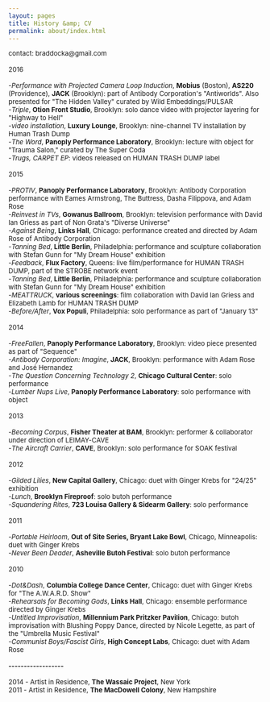 ```yaml
---
layout: pages
title: History &amp; CV
permalink: about/index.html
---
```

<font size="2">
contact: braddocka@gmail.com
<br><br>
2016
<br><br>
-<i>Performance with Projected Camera Loop Induction</i>, <b>Mobius</b> (Boston), <b>AS220</b> (Providence), <b>JACK</b> (Brooklyn): part of Antibody Corporation's "Antiworlds". Also presented for "The Hidden Valley" curated by Wild Embeddings/PULSAR
<br>-<i>Triple</i>, <b>Otion Front Studio</b>, Brooklyn: solo dance video with projector layering for "Highway to Hell"
<br>-<i>video installation</i>, <b>Luxury Lounge</b>, Brooklyn: nine-channel TV installation by Human Trash Dump
<br>-<i>The Word</i>, <b>Panoply Performance Laboratory</b>, Brooklyn: lecture with object for "Trauma Salon," curated by The Super Coda
<br>-<i>Trugs, CARPET EP</i>: videos released on HUMAN TRASH DUMP label
<br><br>
2015
<br><br>
-<i>PROTIV</i>, <b>Panoply Performance Laboratory</b>, Brooklyn: Antibody Corporation performance with Eames Armstrong, The Buttress, Dasha Filippova, and Adam Rose
<br>-<i>Reinvest in TVs</i>, <b>Gowanus Ballroom</b>, Brooklyn: television performance with David Ian Griess as part of Non Grata's "Diverse Universe"
<br>-<i>Against Being</i>, <b>Links Hall</b>, Chicago: performance created and directed by Adam Rose of Antibody Corporation
<br>-<i>Tanning Bed</i>, <b>Little Berlin</b>, Philadelphia: performance and sculpture collaboration with Stefan Gunn for "My Dream House" exhibition
<br>-<i>Feedback</i>, <b>Flux Factory</b>, Queens: live film/performance for HUMAN TRASH DUMP, part of the STROBE network event
<br>-<i>Tanning Bed</i>, <b>Little Berlin</b>, Philadelphia: performance and sculpture collaboration with Stefan Gunn for "My Dream House" exhibition
<br>-<i>MEATTRUCK</i>, <b>various screenings</b>: film collaboration with David Ian Griess and Elizabeth Lamb for HUMAN TRASH DUMP
<br>-<i>Before/After</i>, <b>Vox Populi</b>, Philadelphia: solo performance as part of "January 13"
<br><br>
2014
<br><br>
-<i>FreeFallen</i>, <b>Panoply Performance Laboratory</b>, Brooklyn: video piece presented as part of "Sequence"
<br>-<i>Antibody Corporation: Imagine</i>, <b>JACK</b>, Brooklyn: performance with Adam Rose and José Hernandez
<br>-<i>The Question Concerning Technology 2</i>, <b>Chicago Cultural Center</b>: solo performance
<br>-<i>Lumber Nups Live</i>, <b>Panoply Performance Laboratory</b>: solo performance with object
<br><br>
2013
<br><br>
-<i>Becoming Corpus</i>, <b>Fisher Theater at BAM</b>, Brooklyn: performer & collaborator under direction of LEIMAY-CAVE
<br>-<i>The Aircraft Carrier</i>, <b>CAVE</b>, Brooklyn: solo performance for SOAK festival
<br><br>
2012
<br><br>
-<i>Gilded Lilies</i>, <b>New Capital Gallery</b>, Chicago: duet with Ginger Krebs for "24/25" exhibition
<br>-<i>Lunch</i>, <b>Brooklyn Fireproof</b>: solo butoh performance
<br>-<i>Squandering Rites</i>, <b>723 Louisa Gallery & Sidearm Gallery</b>: solo performance
<br><br>
2011
<br><br>
-<i>Portable Heirloom</i>, <b>Out of Site Series, Bryant Lake Bowl</b>, Chicago, Minneapolis: duet with Ginger Krebs
<br>-<i>Never Been Deader</i>, <b>Asheville Butoh Festival</b>: solo butoh performance
<br><br>
2010
<br><br>
-<i>Dot&Dash</i>, <b>Columbia College Dance Center</b>, Chicago: duet with Ginger Krebs for "The A.W.A.R.D. Show"
<br>-<i>Rehearsals for Becoming Gods</i>, <b>Links Hall</b>, Chicago: ensemble performance directed by Ginger Krebs
<br>-<i>Untitled Improvisation</i>, <b>Millennium Park Pritzker Pavilion</b>, Chicago: butoh improvisation with Blushing Poppy Dance, directed by Nicole Legette, as part of the "Umbrella Music Festival"
<br>-<i>Communist Boys/Fascist Girls</i>, <b>High Concept Labs</b>, Chicago: duet with Adam Rose
<br><br>
<b>------------------</b>
<br><br>
2014 - Artist in Residence, <b>The Wassaic Project</b>, New York
<br>2011 - Artist in Residence, <b>The MacDowell Colony</b>, New Hampshire
</font>
